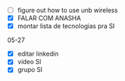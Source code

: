 - [ ] figure out how to use unb wireless
- [x] FALAR COM ANASHA
- [x] montar lista de tecnologias pra SI

05-27

- [x] editar linkedin
- [x] vídeo SI
- [x] grupo SI
